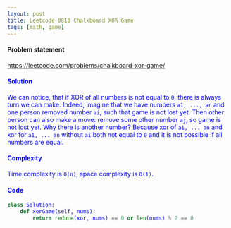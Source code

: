 ```yaml
---
layout: post
title: Leetcode 0810 Chalkboard XOR Game
tags: [math, game]
---
```


#### Problem statement

<a href="https://leetcode.com/problems/chalkboard-xor-game/"> <font color = blue>https://leetcode.com/problems/chalkboard-xor-game/

#### Solution
We can notice, that if XOR of all numbers is not equal to `0`, there is always turn we can make. Indeed, imagine that we have numbers `a1, ..., an` and one person removed number `ai`, such that game is not lost yet. Then other person can also make a move: remove some other number `aj`, so game is not lost yet. Why there is another number? Because xor of `a1, ... an` and xor for `a1, ... an`  without `ai` both not equal to `0` and it is not possible if all numbers are equal.

#### Complexity
Time complexity is `O(n)`, space complexity is `O(1)`.

#### Code
```python
class Solution:
    def xorGame(self, nums):
        return reduce(xor, nums) == 0 or len(nums) % 2 == 0
```

